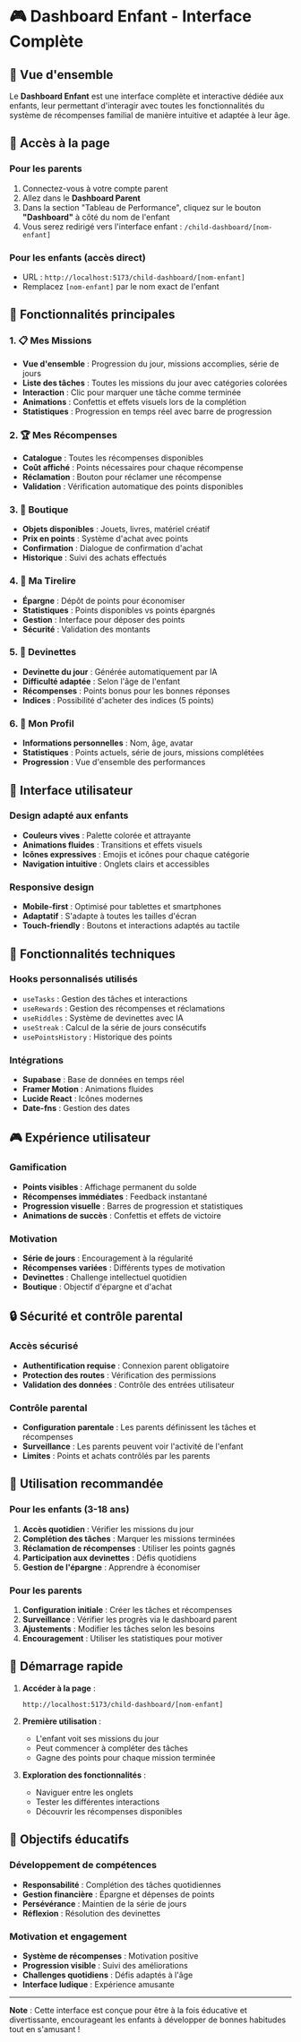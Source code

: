 # 🎮 Dashboard Enfant - Interface Complète

## 📖 Vue d'ensemble

Le **Dashboard Enfant** est une interface complète et interactive dédiée aux enfants, leur permettant d'interagir avec toutes les fonctionnalités du système de récompenses familial de manière intuitive et adaptée à leur âge.

## 🚀 Accès à la page

### Pour les parents
1. Connectez-vous à votre compte parent
2. Allez dans le **Dashboard Parent**
3. Dans la section "Tableau de Performance", cliquez sur le bouton **"Dashboard"** à côté du nom de l'enfant
4. Vous serez redirigé vers l'interface enfant : `/child-dashboard/[nom-enfant]`

### Pour les enfants (accès direct)
- URL : `http://localhost:5173/child-dashboard/[nom-enfant]`
- Remplacez `[nom-enfant]` par le nom exact de l'enfant

## 🎯 Fonctionnalités principales

### 1. 📋 Mes Missions
- **Vue d'ensemble** : Progression du jour, missions accomplies, série de jours
- **Liste des tâches** : Toutes les missions du jour avec catégories colorées
- **Interaction** : Clic pour marquer une tâche comme terminée
- **Animations** : Confettis et effets visuels lors de la complétion
- **Statistiques** : Progression en temps réel avec barre de progression

### 2. 🏆 Mes Récompenses
- **Catalogue** : Toutes les récompenses disponibles
- **Coût affiché** : Points nécessaires pour chaque récompense
- **Réclamation** : Bouton pour réclamer une récompense
- **Validation** : Vérification automatique des points disponibles

### 3. 🛒 Boutique
- **Objets disponibles** : Jouets, livres, matériel créatif
- **Prix en points** : Système d'achat avec points
- **Confirmation** : Dialogue de confirmation d'achat
- **Historique** : Suivi des achats effectués

### 4. 🐷 Ma Tirelire
- **Épargne** : Dépôt de points pour économiser
- **Statistiques** : Points disponibles vs points épargnés
- **Gestion** : Interface pour déposer des points
- **Sécurité** : Validation des montants

### 5. 🧩 Devinettes
- **Devinette du jour** : Générée automatiquement par IA
- **Difficulté adaptée** : Selon l'âge de l'enfant
- **Récompenses** : Points bonus pour les bonnes réponses
- **Indices** : Possibilité d'acheter des indices (5 points)

### 6. 👤 Mon Profil
- **Informations personnelles** : Nom, âge, avatar
- **Statistiques** : Points actuels, série de jours, missions complétées
- **Progression** : Vue d'ensemble des performances

## 🎨 Interface utilisateur

### Design adapté aux enfants
- **Couleurs vives** : Palette colorée et attrayante
- **Animations fluides** : Transitions et effets visuels
- **Icônes expressives** : Emojis et icônes pour chaque catégorie
- **Navigation intuitive** : Onglets clairs et accessibles

### Responsive design
- **Mobile-first** : Optimisé pour tablettes et smartphones
- **Adaptatif** : S'adapte à toutes les tailles d'écran
- **Touch-friendly** : Boutons et interactions adaptés au tactile

## 🔧 Fonctionnalités techniques

### Hooks personnalisés utilisés
- `useTasks` : Gestion des tâches et interactions
- `useRewards` : Gestion des récompenses et réclamations
- `useRiddles` : Système de devinettes avec IA
- `useStreak` : Calcul de la série de jours consécutifs
- `usePointsHistory` : Historique des points

### Intégrations
- **Supabase** : Base de données en temps réel
- **Framer Motion** : Animations fluides
- **Lucide React** : Icônes modernes
- **Date-fns** : Gestion des dates

## 🎮 Expérience utilisateur

### Gamification
- **Points visibles** : Affichage permanent du solde
- **Récompenses immédiates** : Feedback instantané
- **Progression visuelle** : Barres de progression et statistiques
- **Animations de succès** : Confettis et effets de victoire

### Motivation
- **Série de jours** : Encouragement à la régularité
- **Récompenses variées** : Différents types de motivation
- **Devinettes** : Challenge intellectuel quotidien
- **Boutique** : Objectif d'épargne et d'achat

## 🔒 Sécurité et contrôle parental

### Accès sécurisé
- **Authentification requise** : Connexion parent obligatoire
- **Protection des routes** : Vérification des permissions
- **Validation des données** : Contrôle des entrées utilisateur

### Contrôle parental
- **Configuration parentale** : Les parents définissent les tâches et récompenses
- **Surveillance** : Les parents peuvent voir l'activité de l'enfant
- **Limites** : Points et achats contrôlés par les parents

## 📱 Utilisation recommandée

### Pour les enfants (3-18 ans)
1. **Accès quotidien** : Vérifier les missions du jour
2. **Complétion des tâches** : Marquer les missions terminées
3. **Réclamation de récompenses** : Utiliser les points gagnés
4. **Participation aux devinettes** : Défis quotidiens
5. **Gestion de l'épargne** : Apprendre à économiser

### Pour les parents
1. **Configuration initiale** : Créer les tâches et récompenses
2. **Surveillance** : Vérifier les progrès via le dashboard parent
3. **Ajustements** : Modifier les tâches selon les besoins
4. **Encouragement** : Utiliser les statistiques pour motiver

## 🚀 Démarrage rapide

1. **Accéder à la page** :
   ```
   http://localhost:5173/child-dashboard/[nom-enfant]
   ```

2. **Première utilisation** :
   - L'enfant voit ses missions du jour
   - Peut commencer à compléter des tâches
   - Gagne des points pour chaque mission terminée

3. **Exploration des fonctionnalités** :
   - Naviguer entre les onglets
   - Tester les différentes interactions
   - Découvrir les récompenses disponibles

## 🎯 Objectifs éducatifs

### Développement de compétences
- **Responsabilité** : Complétion des tâches quotidiennes
- **Gestion financière** : Épargne et dépenses de points
- **Persévérance** : Maintien de la série de jours
- **Réflexion** : Résolution des devinettes

### Motivation et engagement
- **Système de récompenses** : Motivation positive
- **Progression visible** : Suivi des améliorations
- **Challenges quotidiens** : Défis adaptés à l'âge
- **Interface ludique** : Expérience amusante

---

**Note** : Cette interface est conçue pour être à la fois éducative et divertissante, encourageant les enfants à développer de bonnes habitudes tout en s'amusant ! 